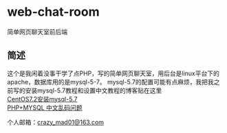# web-chat-room
简单网页聊天室前后端

## 简述
这个是我闲着没事干学了点PHP，写的简单网页聊天室，用后台是linux平台下的apache，数据库用的是mysql-5-7。
mysql-5.7的配置可能有点麻烦，我把我之前写的安装mysql-5.7教程和设置中文教程的博客贴在这里 <br />
<a href="http://blog.csdn.net/qq_32685139/article/details/52558309">CentOS7.2安装mysql-5.7</a> <br />
<a href="http://blog.csdn.net/qq_32685139/article/details/52893828">PHP+MYSQL 中文乱码问题</a> <br />

个人邮箱：crazy_mad01@163.com
